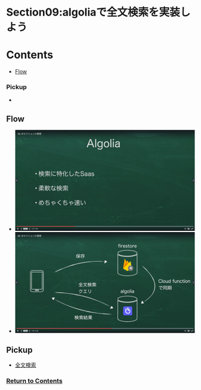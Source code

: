 # Section09:algoliaで全文検索を実装しよう

<a id = "contents">

# Contents
* [Flow](#flow)

### Pickup
* 


<a id = "flow">

## Flow
* ![Image](../src/Section09/images/init001.png)
* ![Image](../src/Section09/images/init002.png)

## Pickup
* [全文検索](https://firebase.google.com/docs/firestore/solutions/search)

### [Return to Contents](#contents)